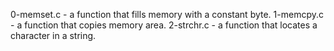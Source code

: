 0-memset.c - a function that fills memory with a constant byte.
 1-memcpy.c - a function that copies memory area.
 2-strchr.c - a function that locates a character in a string.

